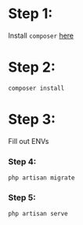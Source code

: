 # Step 1:
Install `composer` [here](https://getcomposer.org/download/)

# Step 2:
`composer install`

# Step 3:
Fill out ENVs

### Step 4:
`php artisan migrate`

### Step 5:
`php artisan serve`
